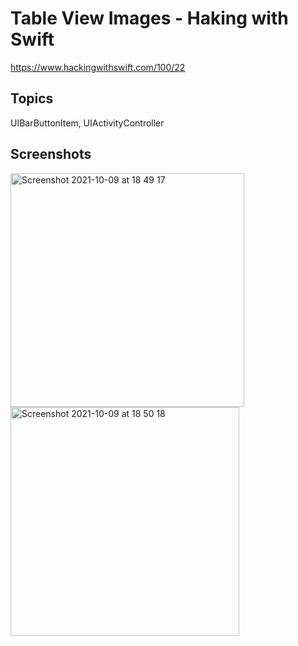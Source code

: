 # Table View Images - Haking with Swift

https://www.hackingwithswift.com/100/22


## Topics

UIBarButtonItem, UIActivityController


## Screenshots
<img width="374" alt="Screenshot 2021-10-09 at 18 49 17" src="https://user-images.githubusercontent.com/79315087/136691864-8b72f42b-e4bb-4e1a-9480-1df473f08a1d.png"><img width="366" alt="Screenshot 2021-10-09 at 18 50 18" src="https://user-images.githubusercontent.com/79315087/136691871-7de92c24-b020-48e8-8928-df5bde1a213d.png">

